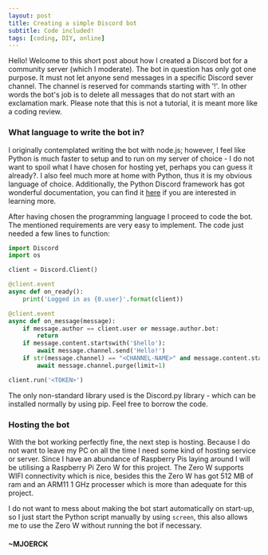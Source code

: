 ```yaml
---
layout: post
title: Creating a simple Discord bot
subtitle: Code included!
tags: [coding, DIY, online]
---
```


Hello! Welcome to this short post about how I created a Discord bot for a community server (which I moderate). The bot in question has only got one purpose. It must not let anyone send messages in a specific Discord sever channel. The channel is reserved for commands starting with '!'. In other words the bot's job is to delete all messages that do not start with an exclamation mark. Please note that this is not a tutorial, it is meant more like a coding review.

### What language to write the bot in?

I originally contemplated writing the bot with node.js; however, I feel like Python is much faster to setup and to run on my server of choice - I do not want to spoil what I have chosen for hosting yet, perhaps you can guess it already?. I also feel much more at home with Python, thus it is my obvious language of choice.
Additionally, the Python Discord framework has got wonderful documentation, you can find it [here](https://Discordpy.readthedocs.io/en/latest/api.html) if you are interested in learning more.

After having chosen the programming language I proceed to code the bot. The mentioned requirements are very easy to implement. The code just needed a few lines to function:

```python
import Discord
import os

client = Discord.Client()

@client.event
async def on_ready():
    print('Logged in as {0.user}'.format(client))

@client.event
async def on_message(message):
    if message.author == client.user or message.author.bot:
        return
    if message.content.startswith('$hello'):
        await message.channel.send('Hello!')
    if str(message.channel) == "<CHANNEL-NAME>" and message.content.startswith('!') != True:
        await message.channel.purge(limit=1)

client.run('<TOKEN>')
```

The only non-standard library used is the Discord.py library - which can be installed normally by using pip. Feel free to borrow the code.

### Hosting the bot
With the bot working perfectly fine, the next step is hosting. Because I do not want to leave my PC on all the time I need some kind of hosting service or server. Since I have an abundance of Raspberry Pis laying around I will be utilising a Raspberry Pi Zero W for this project. The Zero W supports WIFI connectivity which is nice, besides this the Zero W has got 512 MB of ram and an ARM11 1 GHz processer which is more than adequate for this project.

I do not want to mess about making the bot start automatically on start-up, so I just start the Python script manually by using ```screen```, this also allows me to use the Zero W without running the bot if necessary.

#### ~MJOERCK
